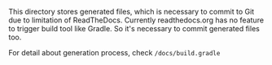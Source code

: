 This directory stores generated files, which is necessary to commit to Git due to limitation of ReadTheDocs.
Currently readthedocs.org has no feature to trigger build tool like Gradle.
So it's necessary to commit generated files too.

For detail about generation process, check `/docs/build.gradle`

